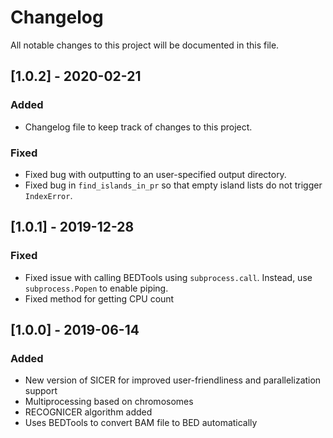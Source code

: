 # Changelog
All notable changes to this project will be documented in this file.


## [1.0.2] - 2020-02-21
### Added
- Changelog file to keep track of changes to this project.

### Fixed
- Fixed bug with outputting to an user-specified output directory.
- Fixed bug in `find_islands_in_pr` so that empty island lists do not trigger `IndexError`. 

## [1.0.1] - 2019-12-28
### Fixed
- Fixed issue with calling BEDTools using `subprocess.call`. Instead, use `subprocess.Popen` to enable piping.
- Fixed method for getting CPU count
    
## [1.0.0] - 2019-06-14
### Added
- New version of SICER for improved user-friendliness and parallelization support
- Multiprocessing based on chromosomes
- RECOGNICER algorithm added
- Uses BEDTools to convert BAM file to BED automatically
